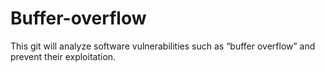 # Buffer-overflow
This git will analyze software vulnerabilities such as “buffer overflow” and prevent their exploitation.

